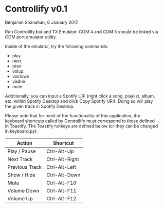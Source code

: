 # Controllify v0.1
Benjamin Shanahan, 6 January 2017.

Run Controllify.bat and TX Emulator. COM 4 and COM 5 should be linked via COM port emulator utility.

Inside of the emulator, try the following commands:

* play
* next
* prev
* volup
* voldown
* visible
* mute

Additionally, you can input a Spotify URI (right click a song, playlist, album, etc. within
Spotify Desktop and click Copy Spotify URI). Doing so will play the given track in Spotify 
Desktop.

Please note that for most of the functionality of this application, the keyboard shortcuts
called by Controllify must correspond to those defined in Toastify. The Toastify hotkeys are
defined below (or they can be changed in keyboard.py):

| Action         | Shortcut       |
|----------------|----------------|
| Play / Pause   | Ctrl-Alt-Up    |
| Next Track     | Ctrl-Alt-Right |
| Previous Track | Ctrl-Alt-Left  |
| Show / Hide    | Ctrl-Alt-Down  |
| Mute           | Ctrl-Alt-F10   |
| Volume Down    | Ctrl-Alt-F11   |
| Volume Up      | Ctrl-Alt-F12   |
